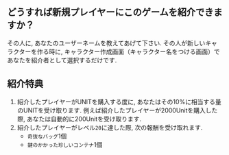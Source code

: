 
## どうすれば新規プレイヤーにこのゲームを紹介できますか？
その人に, あなたのユーザーネームを教えてあげて下さい. その人が新しいキャラクターを作る時に, キャラクター作成画面（キャラクター名をつける画面）であなたを紹介者として選択するだけです.

##  紹介特典
1. 紹介したプレイヤーがUNITを購入する度に, あなたはその10%に相当する量のUNITを受け取ります. 例えば紹介したプレイヤーが2000Unitを購入した際, あなたは自動的に200Unitを受け取ります.  
2. 紹介したプレイヤーがレベル`20`に達した際, 次の報酬を受け取れます. 
	- `奇抜なバッグ`1個
	- `鍵のかかった珍しいコンテナ`1個
